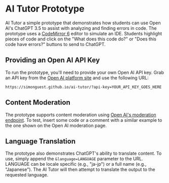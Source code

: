 # AI Tutor Prototype

AI Tutor a simple prototype that demonstrates how students can use Open AI's ChatGPT 3.5 to assist with analyzing and finding errors in code. The prototype uses a [CodeMirror 6](https://codemirror.net/) editor to simulate an IDE. Students highlight pieces of code and click on the "What does this code do?" or "Does this code have errors?" buttons to send to ChatGPT.

## Providing an Open AI API Key

To run the prototype, you'll need to provide your own Open AI API key. Grab an API key from the [Open AI platform site](https://platform.openai.com/) and use the following URL:

```https://simonguest.github.io/ai-tutor/?api-key=YOUR_API_KEY_GOES_HERE```

## Content Moderation

The prototype supports content moderation using [Open AI's moderation endpoint](https://platform.openai.com/docs/api-reference/moderations). To test, insert some code or a comment with a similar example to the one shown on the Open AI moderation page.

## Language Translation

The prototype also demonstrates ChatGPT's ability to translate content. To use, simply append the ```&language=LANGUAGE``` parameter to the URL. LANGUAGE can be locale specific (e.g., "ja-jp") or a full name (e.g., "Japanese"). The AI Tutor will then attempt to translate the output to the requested language.



